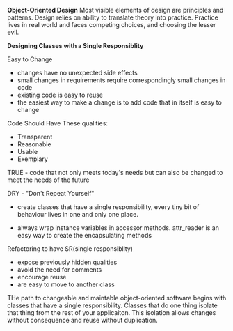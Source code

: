 **Object-Oriented Design**
Most visible elements of design are principles and patterns. Design relies on ability to translate theory into practice. Practice lives in real world and faces competing choices, and choosing the lesser evil. 

**Designing Classes with a Single Responsiblity**

Easy to Change
- changes have no unexpected side effects
- small changes in requirements require correspondingly small changes in code
- existing code is easy to reuse
- the easiest way to make a change is to add code that in itself is easy to change

Code Should Have These qualities: 
- Transparent
- Reasonable
- Usable
- Exemplary

TRUE - code that not only meets today's needs but can also be changed to meet the needs of the future

DRY - "Don't Repeat Yourself"
- create classes that have a single responsibility, every tiny bit of behaviour lives in one and only one place.

- always wrap instance variables in accessor methods. attr_reader is an easy way to create the encapsulating methods

Refactoring to have SR(single responsiblity)
- expose previously hidden qualities
- avoid the need for comments
- encourage reuse
- are easy to move to another class


THe path to changeable and maintable object-oriented software begins with classes that have a single responsibility. Classes that do one thing isolate that thing from the rest of your applicaiton. This isolation allows changes without consequence and reuse without duplication. 